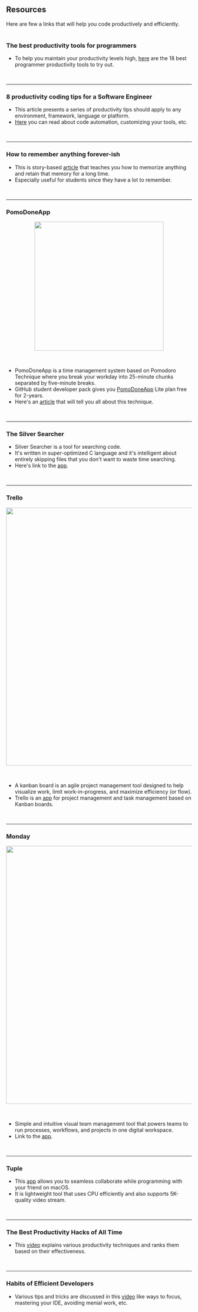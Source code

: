 ## Resources

Here are few a links that will help you code productively and efficiently. <br></br>

### The best productivity tools for programmers

- To help you maintain your productivity levels high, [here](https://clockify.me/blog/productivity/best-productivity-tools-programmers/) are the 18 best programmer productivity tools to try out.
<br>
<hr>

### 8 productivity coding tips for a Software Engineer

- This article presents a series of productivity tips should apply to any environment, framework, language or platform.
- [Here](https://coder.today/tech/2017-09-10_8-productivity-coding-tips-for-a-software-engineer/) you can read about code automation, customizing your tools, etc.
<br>
<hr>

### How to remember anything forever-ish

- This is story-based [article](https://ncase.me/remember/) that teaches you how to memorize anything and retain that memory for a long time.
- Especially useful for students since they have a lot to remember.
<br>
<hr>

### PomoDoneApp

<p align="center">
  <img src="https://res.cloudinary.com/crunchbase-production/image/upload/c_lpad,h_170,w_170,f_auto,b_white,q_auto:eco,dpr_1/at3hlv6t2c8cfugzkkua" width=350px height=350px/>
</p>
<br>

- PomoDoneApp is a time management system based on Pomodoro Technique where you break your workday into 25-minute chunks separated by five-minute breaks.
- GitHub student developer pack gives you [PomoDoneApp](https://pomodoneapp.com/pomodoro-timer-for-students.html) Lite plan free for 2-years.
- Here's an [article](https://en.wikipedia.org/wiki/Pomodoro_Technique) that will tell you all about this technique.
<br>
<hr>

### The Silver Searcher

- Silver Searcher is a tool for searching code.
- It's written in super-optimized C language and it's intelligent about entirely skipping files that you don't want to waste time searching.
- Here's link to the [app](https://geoff.greer.fm/ag/).
<br>
<hr>

### Trello

<p align="center">
  <img src="https://sm.pcmag.com/t/pcmag_in/review/t/trello/trello_d9r1.1920.jpg" width=700px/>
</p>
<br>

- A kanban board is an agile project management tool designed to help visualize work, limit work-in-progress, and maximize efficiency (or flow).
- Trello is an [app](https://trello.com/) for project management and task management based on Kanban boards.
<br>
<hr>

### Monday

<p align="center">
  <img src="https://dapulse-res.cloudinary.com/video/upload/so_0p/remote_mondaycom_static/video/video-library/monday2.0-tests%20dont%20use/Gray_Marketing_plan.jpg" width=700px/>
</p>
<br>

- Simple and intuitive visual team management tool that powers teams to run processes, workflows, and projects in one digital workspace.
- Link to the [app](https://monday.com/).
<br>
<hr>

### Tuple

- This [app](https://tuple.app/) allows you to seamless collaborate while programming with your friend on macOS.
- It is lightweight tool that uses CPU efficiently and also supports 5K-quality video stream.
<br>
<hr>

### The Best Productivity Hacks of All Time

- This [video](https://www.youtube.com/watch?v=4aYVLpY5FYU) explains various productivity techniques and ranks them based on their effectiveness.
<br>
<hr>

### Habits of Efficient Developers

- Various tips and tricks are discussed in this [video](https://www.youtube.com/watch?v=9-cyC6O81Bk) like ways to focus, mastering your IDE, avoiding menial work, etc.
